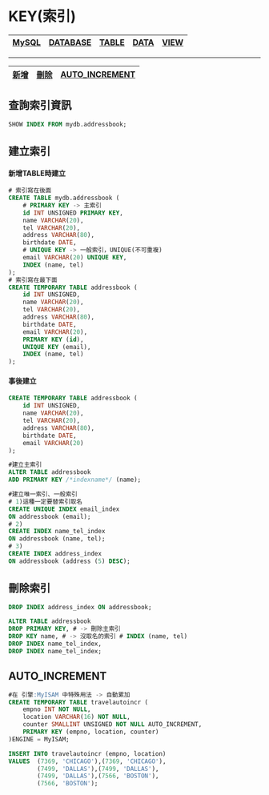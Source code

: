 # KEY(索引)
|[MySQL](.)|[DATABASE](./DATABASE.md)|[TABLE](./TABLE.md)|[DATA](./DATA.md)|[VIEW](./VIEW.md)|
|-|-|-|-|-|

---
|[新增](#建立索引)|[刪除](#刪除索引)|[AUTO_INCREMENT](#AUTO_INCREMENT)|
|-|-|-|

## 查詢索引資訊
```sql
SHOW INDEX FROM mydb.addressbook;
```

## 建立索引
#### 新增TABLE時建立
```sql
# 索引寫在後面
CREATE TABLE mydb.addressbook (
    # PRIMARY KEY -> 主索引
    id INT UNSIGNED PRIMARY KEY,
    name VARCHAR(20),
    tel VARCHAR(20),
    address VARCHAR(80),
    birthdate DATE,
    # UNIQUE KEY -> 一般索引，UNIQUE(不可重複)
    email VARCHAR(20) UNIQUE KEY,
    INDEX (name, tel)
);
# 索引寫在最下面
CREATE TEMPORARY TABLE addressbook (
    id INT UNSIGNED,
    name VARCHAR(20),
    tel VARCHAR(20),
    address VARCHAR(80),
    birthdate DATE,
    email VARCHAR(20),
    PRIMARY KEY (id),
    UNIQUE KEY (email),
    INDEX (name, tel)
);
```
#### 事後建立
```sql
CREATE TEMPORARY TABLE addressbook (
    id INT UNSIGNED,
    name VARCHAR(20),
    tel VARCHAR(20),
    address VARCHAR(80),
    birthdate DATE,
    email VARCHAR(20)
);

#建立主索引
ALTER TABLE addressbook
ADD PRIMARY KEY /*indexname*/ (name);

#建立唯一索引、一般索引
# 1)這種一定要替索引取名
CREATE UNIQUE INDEX email_index 
ON addressbook (email);
# 2)
CREATE INDEX name_tel_index
ON addressbook (name, tel);
# 3)
CREATE INDEX address_index
ON addressbook (address (5) DESC);
```

## 刪除索引
```sql
DROP INDEX address_index ON addressbook;

ALTER TABLE addressbook
DROP PRIMARY KEY, # -> 刪除主索引
DROP KEY name, # -> 沒取名的索引 # INDEX (name, tel)
DROP INDEX name_tel_index,
DROP INDEX name_tel_index;
```
## AUTO_INCREMENT
```sql
#在 引擎:MyISAM 中特殊用法 -> 自動累加
CREATE TEMPORARY TABLE travelautoincr (
    empno INT NOT NULL,
    location VARCHAR(16) NOT NULL,
    counter SMALLINT UNSIGNED NOT NULL AUTO_INCREMENT,
    PRIMARY KEY (empno, location, counter)
)ENGINE = MyISAM;

INSERT INTO travelautoincr (empno, location)
VALUES  (7369, 'CHICAGO'),(7369, 'CHICAGO'),
        (7499, 'DALLAS'),(7499, 'DALLAS'),
        (7499, 'DALLAS'),(7566, 'BOSTON'),
        (7566, 'BOSTON');
```